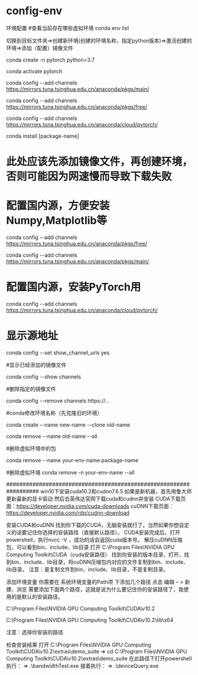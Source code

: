 # config-env
环境配置
#查看当前存在哪些虚拟环境
conda env list

切换到目标文件夹=>创建新环境(创建的环境名称，指定python版本)=>激活创建的环境=>添加（配置）镜像文件

conda create -n pytorch python=3.7

conda activate pytorch

conda config --add channels https://mirrors.tuna.tsinghua.edu.cn/anaconda/pkgs/main/

conda config --add channels https://mirrors.tuna.tsinghua.edu.cn/anaconda/pkgs/free/

conda config --add channels https://mirrors.tuna.tsinghua.edu.cn/anaconda/cloud/pytorch/

conda install [package-name]

# 此处应该先添加镜像文件，再创建环境，否则可能因为网速慢而导致下载失败
# 配置国内源，方便安装Numpy,Matplotlib等

conda config --add channels https://mirrors.tuna.tsinghua.edu.cn/anaconda/pkgs/free/

conda config --add channels https://mirrors.tuna.tsinghua.edu.cn/anaconda/pkgs/main/

# 配置国内源，安装PyTorch用

conda config --add channels https://mirrors.tuna.tsinghua.edu.cn/anaconda/cloud/pytorch/

# 显示源地址

conda config --set show_channel_urls yes

#显示已经添加的镜像文件

conda config --show channels

#删除指定的镜像文件

conda config --remove channels https://...


#conda修改环境名称（先克隆旧的环境）

conda create --name new-name --clone old-name

conda remove --name old-name --all

#删除虚拟环境中的包

conda remove --name your-env-name package-name

#删除虚拟环境
conda remove -n your-env-name --all

##################################################################
win10下安装cuda10.2和cudnn7.6.5
如果是新机器，首先用鲁大师更新最新的显卡驱动
然后去英伟达官网下载cuda和cudnn并安装
CUDA下载页面：https://developer.nvidia.com/cuda-downloads
cuDNN下载页面：https://developer.nvidia.com/rdp/cudnn-download

安装CUDA和cuDNN
找到你下载的CUDA，无脑安装就行了。当然如果你想自定义的话要记住你选择的安装路径（直接默认路径）。
CUDA安装完成后，打开powershell，执行nvcc -V ，成功的话会返回cuda版本号。
解压cuDNN压缩包，可以看到bin、include、lib目录
打开 C:\Program Files\NVIDIA GPU Computing Toolkit\CUDA（cuda安装路径）
找到你安装的版本目录，打开，找到bin、include、lib目录，将cuDNN压缩包内对应的文件复制到bin、include、lib目录。
注意：是复制文件到bin、include、lib目录，不是复制目录。

添加环境变量
你需要在 系统环境变量的Path项 下添加几个路径
点击 编辑 – > 新建、浏览
需要添加下面两个路径，这就是说为什么要记住你的安装路径了，我使用的是默认的安装路径。

C:\Program Files\NVIDIA GPU Computing Toolkit\CUDA\v10.2

C:\Program Files\NVIDIA GPU Computing Toolkit\CUDA\v10.2\lib\x64

注意：选择你安装的路径

检查安装结果
打开 C:\Program Files\NVIDIA GPU Computing Toolkit\CUDA\v10.2\extras\demo_suite
=> cd  C:\Program Files\NVIDIA GPU Computing Toolkit\CUDA\v10.2\extras\demo_suite
在此路径下打开powershell执行：
=> .\bandwidthTest.exe
接着执行：
=> .\deviceQuery.exe


